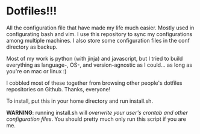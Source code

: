 Dotfiles!!!
===========

All the configuration file that have made my life much easier. Mostly used in configurating bash and vim. I use this repository to sync my configurations among multiple machines. I also store some configuration files in the conf directory as backup.

Most of my work is python (with jinja) and javascript, but I tried to build everything as language-, OS-, and version-agnostic as I could... as long as you're on mac or linux :)

I cobbled most of these together from browsing other people's dotfiles repositories on Github. Thanks, everyone!

To install, put this in your home directory and run install.sh.

**WARNING**: running install.sh will *overwrite your user's crontab and other configuration files*. You should pretty much only run this script if you are me.
